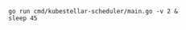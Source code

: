 <!--kubestellar-scheduler-process-start-without-cd-kubestellar-start-->
```shell
go run cmd/kubestellar-scheduler/main.go -v 2 &
sleep 45
```
<!--kubestellar-scheduler-process-start-without-cd-kubestellar-end-->